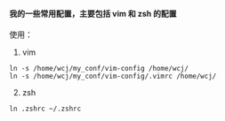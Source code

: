 #### 我的一些常用配置，主要包括 vim 和 zsh 的配置
使用：
1. vim
```shell
ln -s /home/wcj/my_conf/vim-config /home/wcj/
ln -s /home/wcj/my_conf/vim-config/.vimrc /home/wcj/
```
2. zsh
```shell
ln .zshrc ~/.zshrc
```